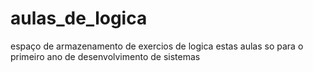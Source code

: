 # aulas_de_logica
espaço de armazenamento de exercios de logica
estas aulas so para o primeiro ano de desenvolvimento de sistemas
